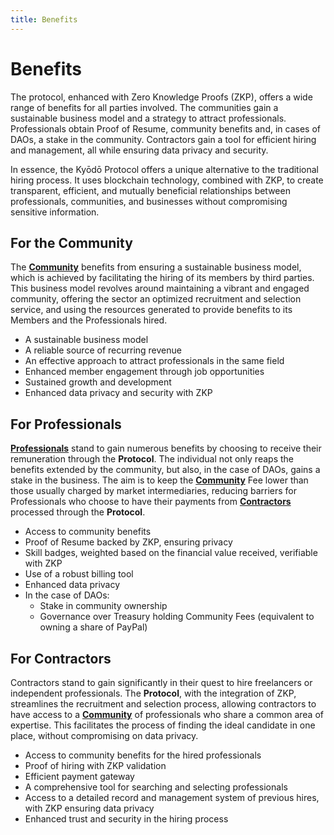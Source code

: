 ```yaml
---
title: Benefits
---
```


# Benefits

The protocol, enhanced with Zero Knowledge Proofs (ZKP), offers a wide range of benefits for all parties involved. The communities gain a sustainable business model and a strategy to attract professionals. Professionals obtain Proof of Resume, community benefits and, in cases of DAOs, a stake in the community. Contractors gain a tool for efficient hiring and management, all while ensuring data privacy and security.

In essence, the Kyōdō Protocol offers a unique alternative to the traditional hiring process. It uses blockchain technology, combined with ZKP, to create transparent, efficient, and mutually beneficial relationships between professionals, communities, and businesses without compromising sensitive information.
## For the Community

The [**Community**](/the-protocol/roles/#community) benefits from ensuring a sustainable business model, which is achieved by facilitating the hiring of its members by third parties. This business model revolves around maintaining a vibrant and engaged community, offering the sector an optimized recruitment and selection service, and using the resources generated to provide benefits to its Members and the Professionals hired.

- A sustainable business model
- A reliable source of recurring revenue
- An effective approach to attract professionals in the same field
- Enhanced member engagement through job opportunities
- Sustained growth and development
- Enhanced data privacy and security with ZKP

## For Professionals

[**Professionals**](/the-protocol/roles/#professional) stand to gain numerous benefits by choosing to receive their remuneration through the **Protocol**. The individual not only reaps the benefits extended by the community, but also, in the case of DAOs, gains a stake in the business. The aim is to keep the [**Community**](/the-protocol/roles/#community) Fee lower than those usually charged by market intermediaries, reducing barriers for Professionals who choose to have their payments from [**Contractors**](/the-protocol/roles/#contractor) processed through the **Protocol**.

- Access to community benefits
- Proof of Resume backed by ZKP, ensuring privacy
- Skill badges, weighted based on the financial value received, verifiable with ZKP
- Use of a robust billing tool
- Enhanced data privacy
- In the case of DAOs:
  - Stake in community ownership
  - Governance over Treasury holding Community Fees (equivalent to owning a share of PayPal)

## For Contractors

Contractors stand to gain significantly in their quest to hire freelancers or independent professionals. The **Protocol**, with the integration of ZKP, streamlines the recruitment and selection process, allowing contractors to have access to a [**Community**](/the-protocol/roles/#community) of professionals who share a common area of expertise. This facilitates the process of finding the ideal candidate in one place, without compromising on data privacy.

- Access to community benefits for the hired professionals
- Proof of hiring with ZKP validation
- Efficient payment gateway
- A comprehensive tool for searching and selecting professionals
- Access to a detailed record and management system of previous hires, with ZKP ensuring data privacy
- Enhanced trust and security in the hiring process